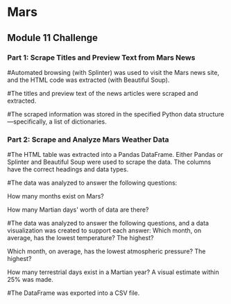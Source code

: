 # Mars
## Module 11 Challenge

### Part 1: Scrape Titles and Preview Text from Mars News

#Automated browsing (with Splinter) was used to visit the Mars news site, and the HTML code was extracted (with Beautiful Soup).

#The titles and preview text of the news articles were scraped and extracted.

#The scraped information was stored in the specified Python data structure—specifically, a list of dictionaries.


### Part 2: Scrape and Analyze Mars Weather Data

#The HTML table was extracted into a Pandas DataFrame. Either Pandas or Splinter and Beautiful Soup were used to scrape the data. The columns have the correct headings and data types.

#The data was analyzed to answer the following questions:

How many months exist on Mars?

How many Martian days' worth of data are there?

#The data was analyzed to answer the following questions, and a data visualization was created to support each answer:
Which month, on average, has the lowest temperature? The highest?

Which month, on average, has the lowest atmospheric pressure? The highest?

How many terrestrial days exist in a Martian year? A visual estimate within 25% was made.

#The DataFrame was exported into a CSV file.

